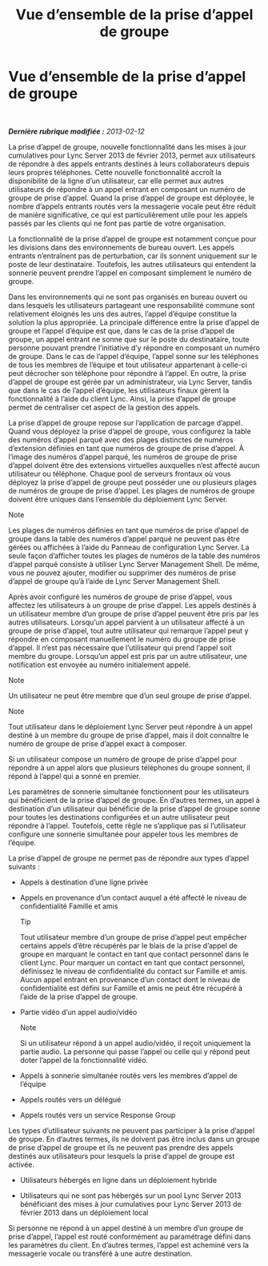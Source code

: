 ﻿---
title: Vue d’ensemble de la prise d’appel de groupe
TOCTitle: Vue d’ensemble de la prise d’appel de groupe
ms:assetid: 3dc0eca8-c773-463c-96bb-9cd6afa2a840
ms:mtpsurl: https://technet.microsoft.com/fr-fr/library/JJ945623(v=OCS.15)
ms:contentKeyID: 53095399
ms.date: 05/20/2016
mtps_version: v=OCS.15
ms.translationtype: HT
---

# Vue d’ensemble de la prise d’appel de groupe

 

_**Dernière rubrique modifiée :** 2013-02-12_

La prise d’appel de groupe, nouvelle fonctionnalité dans les mises à jour cumulatives pour Lync Server 2013 de février 2013, permet aux utilisateurs de répondre à des appels entrants destinés à leurs collaborateurs depuis leurs propres téléphones. Cette nouvelle fonctionnalité accroît la disponibilité de la ligne d’un utilisateur, car elle permet aux autres utilisateurs de répondre à un appel entrant en composant un numéro de groupe de prise d’appel. Quand la prise d’appel de groupe est déployée, le nombre d’appels entrants routés vers la messagerie vocale peut être réduit de manière significative, ce qui est particulièrement utile pour les appels passés par les clients qui ne font pas partie de votre organisation.

La fonctionnalité de la prise d’appel de groupe est notamment conçue pour les divisions dans des environnements de bureau ouvert. Les appels entrants n’entraînent pas de perturbation, car ils sonnent uniquement sur le poste de leur destinataire. Toutefois, les autres utilisateurs qui entendent la sonnerie peuvent prendre l’appel en composant simplement le numéro de groupe.

Dans les environnements qui ne sont pas organisés en bureau ouvert ou dans lesquels les utilisateurs partageant une responsabilité commune sont relativement éloignés les uns des autres, l’appel d’équipe constitue la solution la plus appropriée. La principale différence entre la prise d’appel de groupe et l’appel d’équipe est que, dans le cas de la prise d’appel de groupe, un appel entrant ne sonne que sur le poste du destinataire, toute personne pouvant prendre l’initiative d’y répondre en composant un numéro de groupe. Dans le cas de l’appel d’équipe, l’appel sonne sur les téléphones de tous les membres de l’équipe et tout utilisateur appartenant à celle-ci peut décrocher son téléphone pour répondre à l’appel. En outre, la prise d’appel de groupe est gérée par un administrateur, via Lync Server, tandis que dans le cas de l’appel d’équipe, les utilisateurs finaux gèrent la fonctionnalité à l’aide du client Lync. Ainsi, la prise d’appel de groupe permet de centraliser cet aspect de la gestion des appels.

La prise d’appel de groupe repose sur l’application de parcage d’appel. Quand vous déployez la prise d’appel de groupe, vous configurez la table des numéros d’appel parqué avec des plages distinctes de numéros d’extension définies en tant que numéros de groupe de prise d’appel. À l’image des numéros d’appel parqué, les numéros de groupe de prise d’appel doivent être des extensions virtuelles auxquelles n’est affecté aucun utilisateur ou téléphone. Chaque pool de serveurs frontaux où vous déployez la prise d’appel de groupe peut posséder une ou plusieurs plages de numéros de groupe de prise d’appel. Les plages de numéros de groupe doivent être uniques dans l’ensemble du déploiement Lync Server.

> [!NOTE]  
> Les plages de numéros définies en tant que numéros de prise d’appel de groupe dans la table des numéros d’appel parqué ne peuvent pas être gérées ou affichées à l’aide du Panneau de configuration Lync Server. La seule façon d’afficher toutes les plages de numéros de la table des numéros d’appel parqué consiste à utiliser Lync Server Management Shell. De même, vous ne pouvez ajouter, modifier ou supprimer des numéros de prise d’appel de groupe qu’à l’aide de Lync Server Management Shell.

Après avoir configuré les numéros de groupe de prise d’appel, vous affectez les utilisateurs à un groupe de prise d’appel. Les appels destinés à un utilisateur membre d’un groupe de prise d’appel peuvent être pris par les autres utilisateurs. Lorsqu’un appel parvient à un utilisateur affecté à un groupe de prise d’appel, tout autre utilisateur qui remarque l’appel peut y répondre en composant manuellement le numéro du groupe de prise d’appel. Il n’est pas nécessaire que l’utilisateur qui prend l’appel soit membre du groupe. Lorsqu’un appel est pris par un autre utilisateur, une notification est envoyée au numéro initialement appelé.

> [!NOTE]  
> Un utilisateur ne peut être membre que d’un seul groupe de prise d’appel.

> [!NOTE]  
> Tout utilisateur dans le déploiement Lync Server peut répondre à un appel destiné à un membre du groupe de prise d’appel, mais il doit connaître le numéro de groupe de prise d’appel exact à composer.

Si un utilisateur compose un numéro de groupe de prise d’appel pour répondre à un appel alors que plusieurs téléphones du groupe sonnent, il répond à l’appel qui a sonné en premier.

Les paramètres de sonnerie simultanée fonctionnent pour les utilisateurs qui bénéficient de la prise d’appel de groupe. En d’autres termes, un appel à destination d’un utilisateur qui bénéficie de la prise d’appel de groupe sonne pour toutes les destinations configurées et un autre utilisateur peut répondre à l’appel. Toutefois, cette règle ne s’applique pas si l’utilisateur configure une sonnerie simultanée pour appeler tous les membres de l’équipe.

La prise d’appel de groupe ne permet pas de répondre aux types d’appel suivants :

  - Appels à destination d’une ligne privée

  - Appels en provenance d’un contact auquel a été affecté le niveau de confidentialité Famille et amis
    
    > [!TIP]  
    > Tout utilisateur membre d’un groupe de prise d’appel peut empêcher certains appels d’être récupérés par le biais de la prise d’appel de groupe en marquant le contact en tant que contact personnel dans le client Lync. Pour marquer un contact en tant que contact personnel, définissez le niveau de confidentialité du contact sur Famille et amis. Aucun appel entrant en provenance d’un contact dont le niveau de confidentialité est défini sur Famille et amis ne peut être récupéré à l’aide de la prise d’appel de groupe.

  - Partie vidéo d’un appel audio/vidéo
    
    > [!NOTE]  
    > Si un utilisateur répond à un appel audio/vidéo, il reçoit uniquement la partie audio. La personne qui passe l’appel ou celle qui y répond peut doter l’appel de la fonctionnalité vidéo.

  - Appels à sonnerie simultanée routés vers les membres d’appel de l’équipe

  - Appels routés vers un délégué

  - Appels routés vers un service Response Group

Les types d’utilisateur suivants ne peuvent pas participer à la prise d’appel de groupe. En d’autres termes, ils ne doivent pas être inclus dans un groupe de prise d’appel de groupe et ils ne peuvent pas prendre des appels destinés aux utilisateurs pour lesquels la prise d’appel de groupe est activée.

  - Utilisateurs hébergés en ligne dans un déploiement hybride

  - Utilisateurs qui ne sont pas hébergés sur un pool Lync Server 2013 bénéficiant des mises à jour cumulatives pour Lync Server 2013 de février 2013 dans un déploiement local

Si personne ne répond à un appel destiné à un membre d’un groupe de prise d’appel, l’appel est routé conformément au paramétrage défini dans les paramètres du client. En d’autres termes, l’appel est acheminé vers la messagerie vocale ou transféré à une autre destination.

